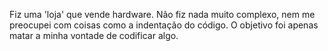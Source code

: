 Fiz uma 'loja' que vende hardware. Não fiz nada muito complexo, nem me preocupei com coisas como a indentação do código. O objetivo foi apenas matar a minha vontade de codificar algo.
